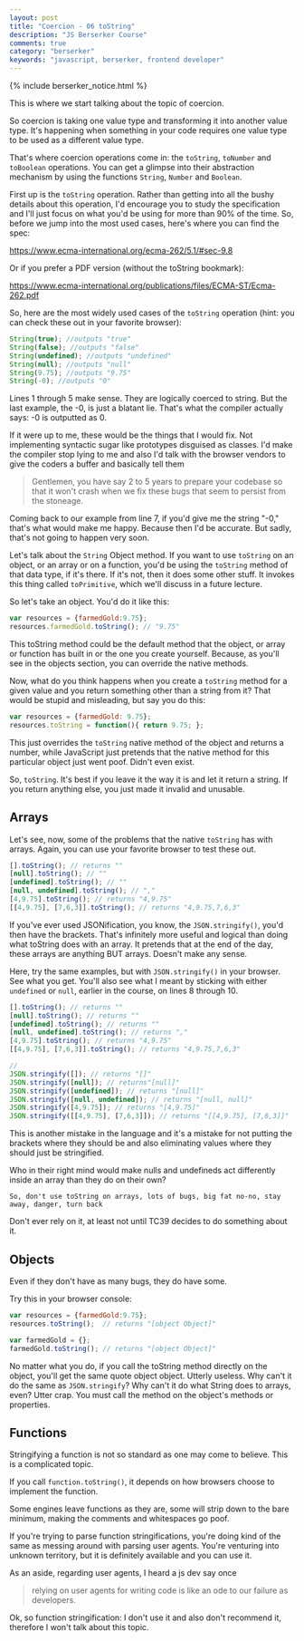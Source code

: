 ```yaml
---
layout: post
title: "Coercion - 06 toString"
description: "JS Berserker Course"
comments: true
category: "berserker"
keywords: "javascript, berserker, frontend developer"
---
```


{% include berserker_notice.html %}

This is where we start talking about the topic of coercion.

So coercion is taking one value type and transforming it into another value type. It's happening when something in your code requires one value type to be used as a different value type.

That's where coercion operations come in: the ```toString```, ```toNumber``` and ```toBoolean``` operations. You can get a glimpse into their abstraction mechanism by using the functions ```String```, ```Number``` and ```Boolean```.

First up is the ```toString``` operation. Rather than getting into all the bushy details about this operation, I'd encourage you to study the specification and I'll just focus on what you'd be using for more than 90% of the time. So, before we jump into the most used cases, here's where you can find the spec:

<a href="https://www.ecma-international.org/ecma-262/5.1/#sec-9.8">https://www.ecma-international.org/ecma-262/5.1/#sec-9.8</a>

Or if you prefer a PDF version (without the toString bookmark):

<a href="https://www.ecma-international.org/publications/files/ECMA-ST/Ecma-262.pdf">https://www.ecma-international.org/publications/files/ECMA-ST/Ecma-262.pdf</a>

So, here are the most widely used cases of the ```toString``` operation (hint: you can check these out in your favorite browser):

```javascript
String(true); //outputs "true"
String(false); //outputs "false"
String(undefined); //outputs "undefined"
String(null); //outputs "null"
String(9.75); //outputs "9.75"
String(-0); //outputs "0"
```

Lines 1 through 5 make sense. They are logically coerced to string. But the last example, the -0, is just a blatant lie. That's what the compiler actually says: -0 is outputted as 0.

If it were up to me, these would be the things that I would fix. Not implementing syntactic sugar like prototypes disguised as classes. I'd make the compiler stop lying to me and also I'd talk with the browser vendors to give the coders a buffer and basically tell them

<blockquote>Gentlemen, you have say 2 to 5 years to prepare your codebase so that it won't crash when we fix these bugs that seem to persist from the stoneage.</blockquote>

Coming back to our example from line 7, if you'd give me the string "-0," that's what would make me happy. Because then I'd be accurate. But sadly, that's not going to happen very soon.

Let's talk about the ```String``` Object method. If you want to use ```toString``` on an object, or an array or on a function, you'd be using the ```toString``` method of that data type, if it's there. If it's not, then it does some other stuff. It invokes this thing called ```toPrimitive```, which we'll discuss in a future lecture.

So let's take an object. You'd do it like this:

```javascript
var resources = {farmedGold:9.75};
resources.farmedGold.toString(); // "9.75"
```

This toString method could be the default method that the object, or array or function has built in or the one you create yourself. Because, as you'll see in the objects section, you can override the native methods.

Now, what do you think happens when you create a ```toString``` method for a given value and you return something other than a string from it? That would be stupid and misleading, but say you do this:

```javascript
var resources = {farmedGold: 9.75};
resources.toString = function(){ return 9.75; };
```

This just overrides the ```toString``` native method of the object and returns a number, while JavaScript just pretends that the native method for this particular object just went poof. Didn't even exist.

So, ```toString```. It's best if you leave it the way it is and let it return a string. If you return anything else, you just made it invalid and unusable.

Arrays
------------------------------

Let's see, now, some of the problems that the native ```toString``` has with arrays. Again, you can use your favorite browser to test these out.

```javascript
[].toString(); // returns ""
[null].toString(); // ""
[undefined].toString(); // ""
[null, undefined].toString(); // ","
[4,9.75].toString(); // returns "4,9.75"
[[4,9.75], [7,6,3]].toString(); // returns "4,9.75,7,6,3"
```

If you've ever used JSONification, you know, the ```JSON.stringify()```, you'd then have the brackets. That's infinitely more useful and logical than doing what toString does with an array. It pretends that at the end of the day, these arrays are anything BUT arrays. Doesn't make any sense.

Here, try the same examples, but with ```JSON.stringify()``` in your browser. See what you get. You'll also see what I meant by sticking with either ```undefined``` or ```null```, earlier in the course, on lines 8 through 10.

```javascript
[].toString(); // returns ""
[null].toString(); // returns ""
[undefined].toString(); // returns ""
[null, undefined].toString(); // returns ","
[4,9.75].toString(); // returns "4,9.75"
[[4,9.75], [7,6,3]].toString(); // returns "4,9.75,7,6,3"

//
JSON.stringify([]); // returns "[]"
JSON.stringify([null]); // returns"[null]"
JSON.stringify([undefined]); // returns "[null]"
JSON.stringify([null, undefined]); // returns "[null, null]"
JSON.stringify([4,9.75]); // returns "[4,9.75]"
JSON.stringify([[4,9.75], [7,6,3]]); // returns "[[4,9.75], [7,6,3]]"
```

This is another mistake in the language and it's a mistake for not putting the brackets where they should be and also eliminating values where they should just be stringified.

Who in their right mind would make nulls and undefineds act differently inside an array than they do on their own?

```So, don't use toString on arrays, lots of bugs, big fat no-no, stay away, danger, turn back```

Don't ever rely on it, at least not until TC39 decides to do something about it.

Objects
---------------------------

Even if they don't have as many bugs, they do have some.

Try this in your browser console:

```javascript
var resources = {farmedGold:9.75};
resources.toString();  // returns "[object Object]"

var farmedGold = {};
farmedGold.toString(); // returns "[object Object]"
```

No matter what you do, if you call the toString method directly on the object, you'll get the same quote object object. Utterly useless. Why can't it do the same as ```JSON.stringify```? Why can't it do what String does to arrays, even? Utter crap. You must call the method on the object's methods or properties.

Functions
-----------------------------------

Stringifying a function is not so standard as one may come to believe. This is a complicated topic.

If you call ```function.toString()```, it depends on how browsers choose to implement the function.

Some engines leave functions as they are, some will strip down to the bare minimum, making the comments and whitespaces go poof.

If you're trying to parse function stringifications, you're doing kind of the same as messing around with parsing user agents. You're venturing into unknown territory, but it is definitely available and you can use it.

As an aside, regarding user agents, I heard a js dev say once

  <blockquote>relying on user agents for writing code is like an ode to our failure as developers.</blockquote>

Ok, so function stringification: I don't use it and also don't recommend it, therefore I won't talk about this topic.
